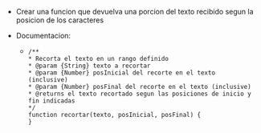 - Crear una funcion que devuelva una porcion del texto recibido segun la posicion de los caracteres
- Documentacion:
    
    -   ```
        /**
        * Recorta el texto en un rango definido
        * @param {String} texto a recortar
        * @param {Number} posInicial del recorte en el texto (inclusive)
        * @param {Number} posFinal del recorte en el texto (inclusive)
        * @returns el texto recortado segun las posiciones de inicio y fin indicadas
        */
        function recortar(texto, posInicial, posFinal) {
        }
        ```